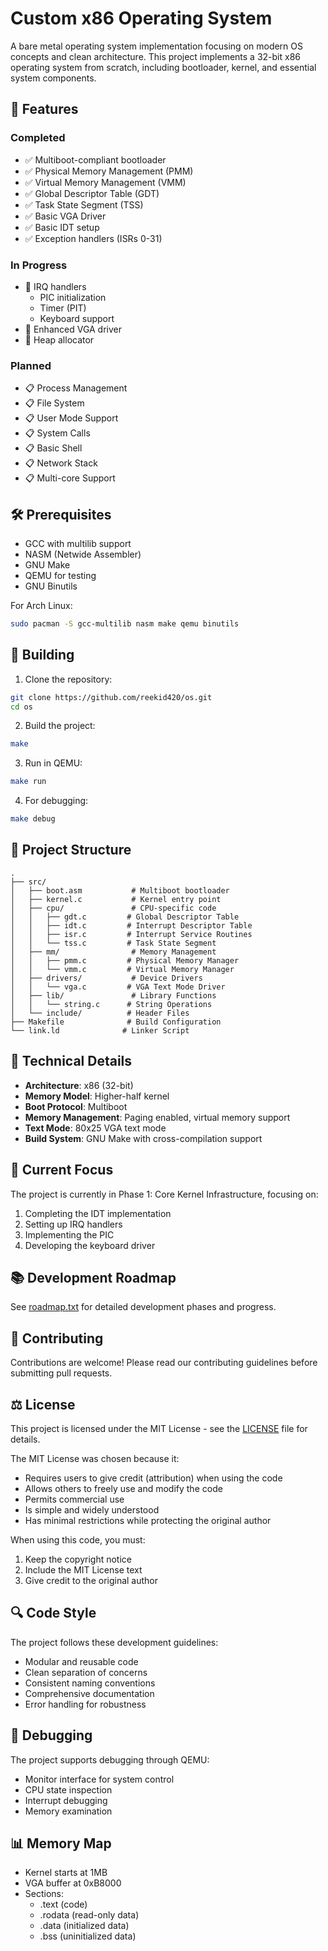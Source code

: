 # Custom x86 Operating System

A bare metal operating system implementation focusing on modern OS concepts and clean architecture. This project implements a 32-bit x86 operating system from scratch, including bootloader, kernel, and essential system components.

## 🌟 Features

### Completed
- ✅ Multiboot-compliant bootloader
- ✅ Physical Memory Management (PMM)
- ✅ Virtual Memory Management (VMM)
- ✅ Global Descriptor Table (GDT)
- ✅ Task State Segment (TSS)
- ✅ Basic VGA Driver
- ✅ Basic IDT setup
- ✅ Exception handlers (ISRs 0-31)

### In Progress
- 🔄 IRQ handlers
  - PIC initialization
  - Timer (PIT)
  - Keyboard support
- 🔄 Enhanced VGA driver
- 🔄 Heap allocator

### Planned
- 📋 Process Management
- 📋 File System
- 📋 User Mode Support
- 📋 System Calls
- 📋 Basic Shell
- 📋 Network Stack
- 📋 Multi-core Support

## 🛠 Prerequisites

- GCC with multilib support
- NASM (Netwide Assembler)
- GNU Make
- QEMU for testing
- GNU Binutils

For Arch Linux:
```bash
sudo pacman -S gcc-multilib nasm make qemu binutils
```

## 🚀 Building

1. Clone the repository:
```bash
git clone https://github.com/reekid420/os.git
cd os
```

2. Build the project:
```bash
make
```

3. Run in QEMU:
```bash
make run
```

4. For debugging:
```bash
make debug
```

## 📁 Project Structure

```
.
├── src/
│   ├── boot.asm           # Multiboot bootloader
│   ├── kernel.c           # Kernel entry point
│   ├── cpu/               # CPU-specific code
│   │   ├── gdt.c         # Global Descriptor Table
│   │   ├── idt.c         # Interrupt Descriptor Table
│   │   ├── isr.c         # Interrupt Service Routines
│   │   └── tss.c         # Task State Segment
│   ├── mm/                # Memory Management
│   │   ├── pmm.c         # Physical Memory Manager
│   │   └── vmm.c         # Virtual Memory Manager
│   ├── drivers/           # Device Drivers
│   │   └── vga.c         # VGA Text Mode Driver
│   ├── lib/               # Library Functions
│   │   └── string.c      # String Operations
│   └── include/          # Header Files
├── Makefile              # Build Configuration
└── link.ld              # Linker Script
```

## 🔧 Technical Details

- **Architecture**: x86 (32-bit)
- **Memory Model**: Higher-half kernel
- **Boot Protocol**: Multiboot
- **Memory Management**: Paging enabled, virtual memory support
- **Text Mode**: 80x25 VGA text mode
- **Build System**: GNU Make with cross-compilation support

## 🎯 Current Focus

The project is currently in Phase 1: Core Kernel Infrastructure, focusing on:
1. Completing the IDT implementation
2. Setting up IRQ handlers
3. Implementing the PIC
4. Developing the keyboard driver

## 📚 Development Roadmap

See [roadmap.txt](roadmap.txt) for detailed development phases and progress.

## 🤝 Contributing

Contributions are welcome! Please read our contributing guidelines before submitting pull requests.

## ⚖ License

This project is licensed under the MIT License - see the [LICENSE](LICENSE) file for details.

The MIT License was chosen because it:
- Requires users to give credit (attribution) when using the code
- Allows others to freely use and modify the code
- Permits commercial use
- Is simple and widely understood
- Has minimal restrictions while protecting the original author

When using this code, you must:
1. Keep the copyright notice
2. Include the MIT License text
3. Give credit to the original author

## 🔍 Code Style

The project follows these development guidelines:
- Modular and reusable code
- Clean separation of concerns
- Consistent naming conventions
- Comprehensive documentation
- Error handling for robustness

## 🐛 Debugging

The project supports debugging through QEMU:
- Monitor interface for system control
- CPU state inspection
- Interrupt debugging
- Memory examination

## 📊 Memory Map

- Kernel starts at 1MB
- VGA buffer at 0xB8000
- Sections:
  - .text (code)
  - .rodata (read-only data)
  - .data (initialized data)
  - .bss (uninitialized data) 